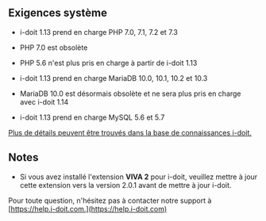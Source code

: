 Exigences système
-------------------

*   i-doit 1.13 prend en charge PHP 7.0, 7.1, 7.2 et 7.3
    
*   PHP 7.0 est obsolète
    

*   PHP 5.6 n'est plus pris en charge à partir de i-doit 1.13
    

*   i-doit 1.13 prend en charge MariaDB 10.0, 10.1, 10.2 et 10.3
    

*   MariaDB 10.0 est désormais obsolète et ne sera plus pris en charge avec i-doit 1.14
    

*   i-doit 1.13 prend en charge MySQL 5.6 et 5.7
    

[Plus de détails peuvent être trouvés dans la base de connaissances i-doit.](../../installation/system-requirements.md)

Notes
-----

*   Si vous avez installé l'extension **VIVA 2** pour i-doit, veuillez mettre à jour cette extension vers la version 2.0.1 avant de mettre à jour i-doit.

Pour toute question, n'hésitez pas à contacter notre support à [https://help.i-doit.com.](https://help.i-doit.com)
